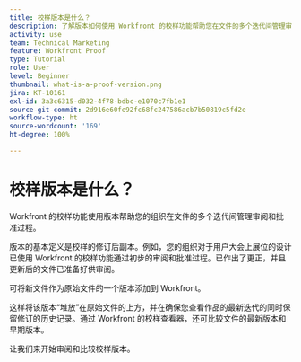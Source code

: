 ```yaml
---
title: 校样版本是什么？
description: 了解版本如何使用 Workfront 的校样功能帮助您在文件的多个迭代间管理审阅和批准过程。
activity: use
team: Technical Marketing
feature: Workfront Proof
type: Tutorial
role: User
level: Beginner
thumbnail: what-is-a-proof-version.png
jira: KT-10161
exl-id: 3a3c6315-d032-4f78-bdbc-e1070c7fb1e1
source-git-commit: 2d916e60fe92fc68fc247586acb7b50819c5fd2e
workflow-type: ht
source-wordcount: '169'
ht-degree: 100%

---
```


# 校样版本是什么？

Workfront 的校样功能使用版本帮助您的组织在文件的多个迭代间管理审阅和批准过程。

版本的基本定义是校样的修订后副本。例如，您的组织对于用户大会上展位的设计已使用 Workfront 的校样功能通过初步的审阅和批准过程。已作出了更正，并且更新后的文件已准备好供审阅。

可将新文件作为原始文件的一个版本添加到 Workfront。

这样将该版本“堆放”在原始文件的上方，并在确保您查看作品的最新迭代的同时保留修订的历史记录。通过 Workfront 的校样查看器，还可比较文件的最新版本和早期版本。

让我们来开始审阅和比较校样版本。
